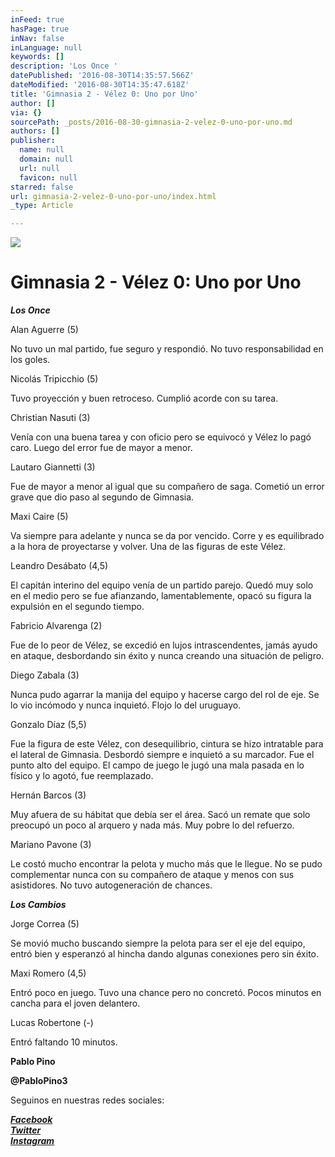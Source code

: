 ```yaml
---
inFeed: true
hasPage: true
inNav: false
inLanguage: null
keywords: []
description: 'Los Once '
datePublished: '2016-08-30T14:35:57.566Z'
dateModified: '2016-08-30T14:35:47.618Z'
title: 'Gimnasia 2 - Vélez 0: Uno por Uno'
author: []
via: {}
sourcePath: _posts/2016-08-30-gimnasia-2-velez-0-uno-por-uno.md
authors: []
publisher:
  name: null
  domain: null
  url: null
  favicon: null
starred: false
url: gimnasia-2-velez-0-uno-por-uno/index.html
_type: Article

---
```

![](https://the-grid-user-content.s3-us-west-2.amazonaws.com/c60f3eab-ca7c-4b25-862c-48bb59e7b4b3.jpg)

# Gimnasia 2 - Vélez 0: Uno por Uno

_**Los Once**_

Alan Aguerre (5)

No tuvo un mal partido, fue seguro y respondió. No tuvo responsabilidad en los goles.

Nicolás Tripicchio (5) 

Tuvo proyección y buen retroceso. Cumplió acorde con su tarea.

Christian Nasuti (3) 

Venía con una buena tarea y con oficio pero se equivocó y Vélez lo pagó caro. Luego del error fue de mayor a menor.

Lautaro Giannetti (3) 

Fue de mayor a menor al igual que su compañero de saga. Cometió un error grave que dio paso al segundo de Gimnasia.

Maxi Caire (5) 

Va siempre para adelante y nunca se da por vencido. Corre y es equilibrado a la hora de proyectarse y volver. Una de las figuras de este Vélez.

Leandro Desábato (4,5) 

El capitán interino del equipo venía de un partido parejo. Quedó muy solo en el medio pero se fue afianzando, lamentablemente, opacó su figura la expulsión en el segundo tiempo.

Fabricio Alvarenga (2) 

Fue de lo peor de Vélez, se excedió en lujos intrascendentes, jamás ayudo en ataque, desbordando sin éxito y nunca creando una situación de peligro.

Diego Zabala (3) 

Nunca pudo agarrar la manija del equipo y hacerse cargo del rol de eje. Se lo vio incómodo y nunca inquietó. Flojo lo del uruguayo.

Gonzalo Díaz (5,5) 

Fue la figura de este Vélez, con desequilibrio, cintura se hizo intratable para el lateral de Gimnasia. Desbordó siempre e inquietó a su marcador. Fue el punto alto del equipo. El campo de juego le jugó una mala pasada en lo físico y lo agotó, fue reemplazado.

Hernán Barcos (3) 

Muy afuera de su hábitat que debía ser el área. Sacó un remate que solo preocupó un poco al arquero y nada más. Muy pobre lo del refuerzo.

Mariano Pavone (3) 

Le costó mucho encontrar la pelota y mucho más que le llegue. No se pudo complementar nunca con su compañero de ataque y menos con sus asistidores. No tuvo autogeneración de chances.

**_Los Cambios_**

Jorge Correa (5) 

Se movió mucho buscando siempre la pelota para ser el eje del equipo, entró bien y esperanzó al hincha dando algunas conexiones pero sin éxito.

Maxi Romero (4,5) 

Entró poco en juego. Tuvo una chance pero no concretó. Pocos minutos en cancha para el joven delantero.

Lucas Robertone (-) 

Entró faltando 10 minutos.

**Pablo Pino**

**@PabloPino3**

Seguinos en nuestras redes sociales:

_**[Facebook][0]**_  
_**[Twitter][1]**_  
_**[Instagram][2]**_

[0]: https://www.facebook.com/pasionfortineraoficial/
[1]: https://twitter.com/PasionFortinera
[2]: https://www.instagram.com/pasionfortinera/